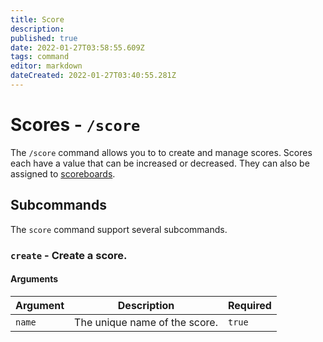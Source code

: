```yaml
---
title: Score
description: 
published: true
date: 2022-01-27T03:58:55.609Z
tags: command
editor: markdown
dateCreated: 2022-01-27T03:40:55.281Z
---
```


# Scores - `/score`

The `/score` command allows you to to create and manage scores. Scores each have a value that can be increased or decreased. They can also be assigned to [scoreboards](/commands/scoreboards).

## **Subcommands**

The `score` command support several subcommands.

### `create` - Create a score.

#### Arguments

| Argument | Description | Required |
|----------|-------------|----------|
| `name` | The unique name of the score. | `true` |



